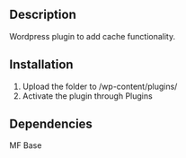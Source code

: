 ## Description
Wordpress plugin to add cache functionality.

## Installation
1. Upload the folder to /wp-content/plugins/
2. Activate the plugin through Plugins

## Dependencies
MF Base